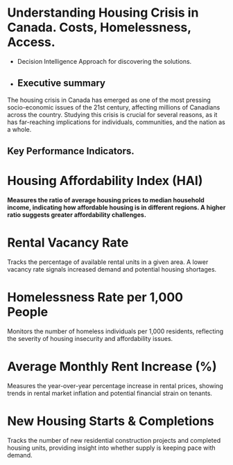 # Understanding Housing Crisis in Canada. Costs, Homelessness, Access.
* Decision Intelligence Approach for discovering the solutions.
* ## Executive summary
The housing crisis in Canada has emerged as one of the most pressing socio-economic issues of the 21st century, affecting millions of Canadians across the country. Studying this crisis is crucial for several reasons, as it has far-reaching implications for individuals, communities, and the nation as a whole. 
## Key Performance Indicators.
 # Housing Affordability Index (HAI) 
**Measures the ratio of average housing prices to median household income, indicating how affordable housing is in different regions. A higher ratio suggests greater affordability challenges.**
 
# Rental Vacancy Rate 
Tracks the percentage of available rental units in a given area. A lower vacancy rate signals increased demand and potential housing shortages.
# Homelessness Rate per 1,000 People 
Monitors the number of homeless individuals per 1,000 residents, reflecting the severity of housing insecurity and affordability issues.
# Average Monthly Rent Increase (%) 
Measures the year-over-year percentage increase in rental prices, showing trends in rental market inflation and potential financial strain on tenants.
# New Housing Starts & Completions 
Tracks the number of new residential construction projects and completed housing units, providing insight into whether supply is keeping pace with demand.
